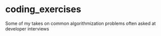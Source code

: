 # coding_exercises

Some of my takes on common algorithmization problems often asked at developer interviews